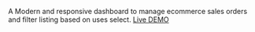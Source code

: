 A Modern and responsive dashboard to manage ecommerce sales orders and filter listing based on uses select.
<a href="https://kafene-dashboard-vimaleurakaa.vercel.app/">Live DEMO</a>
